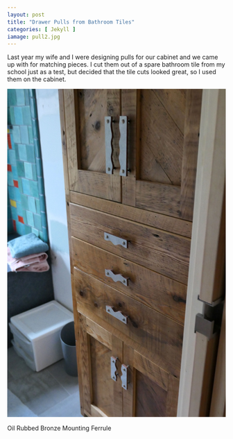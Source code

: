 ```yaml
---
layout: post
title: "Drawer Pulls from Bathroom Tiles"
categories: [ Jekyll ]
iamage: pull2.jpg
---
```

Last year my wife and I were designing pulls for our cabinet and we came up with for matching pieces. I cut them out of a spare bathroom tile from my school just as a test, but decided that the tile cuts looked great, so I used them on the cabinet.

![cabinet](pullsoncabinet2.jpg)

Oil Rubbed Bronze Mounting Ferrule
